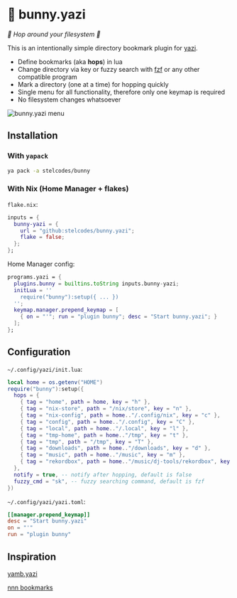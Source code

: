 # 🐰 bunny.yazi

*🩷 Hop around your filesystem 🩷*

This is an intentionally simple directory bookmark plugin for [yazi](https://github.com/sxyazi/yazi).

- Define bookmarks (aka **hops**) in lua
- Change directory via key or fuzzy search with [fzf](https://github.com/junegunn/fzf) or any other compatible program
- Mark a directory (one at a time) for hopping quickly
- Single menu for all functionality, therefore only one keymap is required
- No filesystem changes whatsoever

<img src="https://i.imgur.com/3a47LI8.png" alt="bunny.yazi menu"/>

## Installation

### With `yapack`

```sh
ya pack -a stelcodes/bunny
```

### With Nix (Home Manager + flakes)

`flake.nix`:
```nix
inputs = {
  bunny-yazi = {
    url = "github:stelcodes/bunny.yazi";
    flake = false;
  };
};
```

Home Manager config:
```nix
programs.yazi = {
  plugins.bunny = builtins.toString inputs.bunny-yazi;
  initLua = ''
    require("bunny"):setup({ ... })
  '';
  keymap.manager.prepend_keymap = [
    { on = "'"; run = "plugin bunny"; desc = "Start bunny.yazi"; }
  ];
};
```

## Configuration
`~/.config/yazi/init.lua`:
```lua
local home = os.getenv("HOME")
require("bunny"):setup({
  hops = {
    { tag = "home", path = home, key = "h" },
    { tag = "nix-store", path = "/nix/store", key = "n" },
    { tag = "nix-config", path = home.."/.config/nix", key = "c" },
    { tag = "config", path = home.."/.config", key = "C" },
    { tag = "local", path = home.."/.local", key = "l" },
    { tag = "tmp-home", path = home.."/tmp", key = "t" },
    { tag = "tmp", path = "/tmp", key = "T" },
    { tag = "downloads", path = home.."/downloads", key = "d" },
    { tag = "music", path = home.."/music", key = "m" },
    { tag = "rekordbox", path = home.."/music/dj-tools/rekordbox", key = "r" },
  },
  notify = true, -- notify after hopping, default is false
  fuzzy_cmd = "sk", -- fuzzy searching command, default is fzf
})
```

`~/.config/yazi/yazi.toml`:
```toml
[[manager.prepend_keymap]]
desc = "Start bunny.yazi"
on = "'"
run = "plugin bunny"
```

## Inspiration

[yamb.yazi](https://github.com/h-hg/yamb.yazi)

[nnn bookmarks](https://github.com/jarun/nnn/wiki/Basic-use-cases#add-bookmarks)
